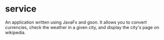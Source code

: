 # service

An application written using JavaFx and gson. It allows you to convert currencies, check the weather in a given city, and display the city's page on wikipedia.
